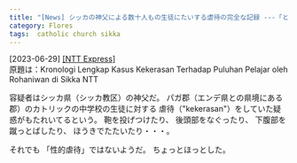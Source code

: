 ```yaml
---
title: "[News] シッカの神父による数十人もの生徒にたいする虐待の完全な記録 ---「とうとうフローレス島でも」と思ったが、最悪のケースではなかった"
category: Flores
tags:  catholic church sikka
---
```


[2023-06-29] [[NTT Express]](https://www.nttmediaexpress.com/hukrim/4249297656/kronologi-lengkap-kasus-kekerasan-terhadap-puluhan-pelajar-oleh-rohaniwan-di-sikka-ntt)  
 原題は：Kronologi Lengkap Kasus Kekerasan Terhadap Puluhan Pelajar oleh Rohaniwan di Sikka NTT

 容疑者はシッカ県（シッカ教区）の神父だ。
パガ郡（エンデ県との県境にある郡）のカトリックの中学校の生徒に対する
虐待（"kekerasan"）をしていた疑惑がもたれいてるという。
鞄を投げつけたり、
後頭部をなぐったり、
下腹部を蹴っとばしたり、
ほうきでたたいたり・・・。

 それでも
「性的虐待」ではないようだ。
ちょっとほっとした。

